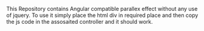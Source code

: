 This Repository contains Angular compatible parallex effect without any use of jquery.
To use it simply place the html div in required place and then copy the js code in the assosaited controller and it should work.

